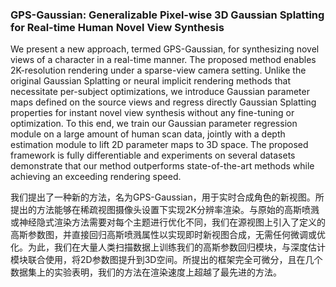 ### GPS-Gaussian: Generalizable Pixel-wise 3D Gaussian Splatting for Real-time Human Novel View Synthesis

We present a new approach, termed GPS-Gaussian, for synthesizing novel views of a character in a real-time manner. The proposed method enables 2K-resolution rendering under a sparse-view camera setting. Unlike the original Gaussian Splatting or neural implicit rendering methods that necessitate per-subject optimizations, we introduce Gaussian parameter maps defined on the source views and regress directly Gaussian Splatting properties for instant novel view synthesis without any fine-tuning or optimization. To this end, we train our Gaussian parameter regression module on a large amount of human scan data, jointly with a depth estimation module to lift 2D parameter maps to 3D space. The proposed framework is fully differentiable and experiments on several datasets demonstrate that our method outperforms state-of-the-art methods while achieving an exceeding rendering speed.

我们提出了一种新的方法，名为GPS-Gaussian，用于实时合成角色的新视图。所提出的方法能够在稀疏视图摄像头设置下实现2K分辨率渲染。与原始的高斯喷溅或神经隐式渲染方法需要对每个主题进行优化不同，我们在源视图上引入了定义的高斯参数图，并直接回归高斯喷溅属性以实现即时新视图合成，无需任何微调或优化。为此，我们在大量人类扫描数据上训练我们的高斯参数回归模块，与深度估计模块联合使用，将2D参数图提升到3D空间。所提出的框架完全可微分，且在几个数据集上的实验表明，我们的方法在渲染速度上超越了最先进的方法。
